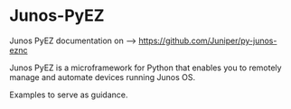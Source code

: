 # Junos-PyEZ

Junos PyEZ documentation on --> https://github.com/Juniper/py-junos-eznc

Junos PyEZ is a microframework for Python that enables you to remotely manage and automate devices running Junos OS.

Examples to serve as guidance.
